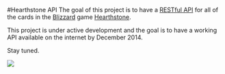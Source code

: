 #Hearthstone API
The goal of this project is to have a [RESTful API][restful] for all of the
cards in the [Blizzard][blizzard] game [Hearthstone][hearthstone].

This project is under active development and the goal is to have a working API
available on the internet by December 2014.

Stay tuned.

![](http://us.battle.net/hearthstone/static/images/home/header-bg-small-gvg.jpg)


[blizzard]: http://blizzard.com
[hearthstone]: https://battle.net/hearthstone
[restful]: http://en.wikipedia.org/wiki/Representational_state_transfer
